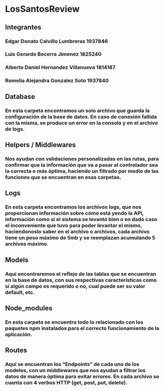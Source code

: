 # LosSantosReview

## Integrantes
### Edgar Donato Calvillo Lumbreras 1937846
### Luis Gerardo Becerra Jimenez 1825240
### Alberto Daniel Hernandez Villanueva 1814187
### Romelia Alejandra Gonzalez Soto 1937840

## Database
### En esta carpeta encontramos un solo archivo que guarda la configuración de la base de datos. En caso de conexión fallida con la misma, se produce un error en la consola y en el archivo de logs.

## Helpers / Middlewares
### Nos ayudan con validaciones personalizadas en las rutas, para confirmar que la información que va a pasar al controlador sea la correcta o más óptima, haciendo un filtrado por medio de las funciones que se encuentran en esas carpetas.

## Logs
### En esta carpeta encontramos los archivos logs, que nos proporcionan información sobre cómo está yendo la API, información como si el sistema se levantó bien o en dado caso el inconveniente que tuvo para poder levantar el mismo, haciendonoslo saber en el archivo o archivos, cada archivo tiene un peso máximo de 5mb  y se reemplazan acumulando 5 archivos máximo.

## Models
### Aquí encontraremos el reflejo de las tablas que se encuentran en la base de datos, con sus respectivas características como si algún campo es requerido o no, cual puede ser su valor default, etc.

## Node_modules
### En esta carpeta se encuentra todo lo relacionado con los paquetes npm instalados  para el correcto funcionamiento de la aplicación.

## Routes
### Aquí se encuentran los “Endpoints” de cada uno de los modelos, con un middlewares que nos ayudan a filtrar los datos de manera óptima para evitar errores. En cada archivo se cuenta con 4 verbos HTTP (get, post, put, delete).
